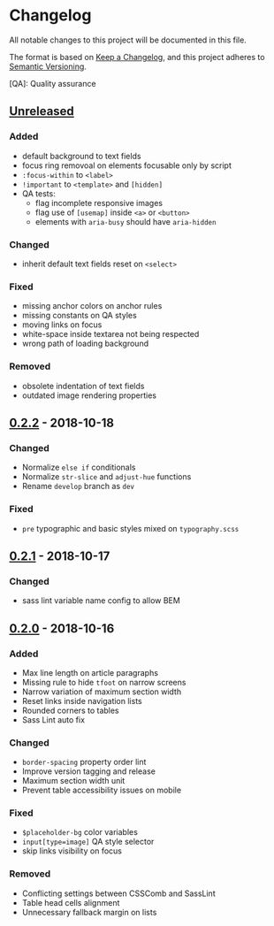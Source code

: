 # Changelog

All notable changes to this project will be documented in this file.

The format is based on [Keep a Changelog](https://keepachangelog.com/en/1.0.0/),
and this project adheres to [Semantic Versioning](https://semver.org/spec/v2.0.0.html).

[QA]: Quality assurance

## [Unreleased]

### Added

- default background to text fields
- focus ring removoal on elements focusable only by script
- `:focus-within` to `<label>`
- `!important` to `<template>` and `[hidden]`
- QA tests:
  - flag incomplete responsive images
  - flag use of `[usemap]` inside `<a>` or `<button>`
  - elements with `aria-busy` should have `aria-hidden`

### Changed

- inherit default text fields reset on `<select>`

### Fixed

- missing anchor colors on anchor rules
- missing constants on QA styles
- moving links on focus
- white-space inside textarea not being respected
- wrong path of loading background

### Removed

- obsolete indentation of text fields
- outdated image rendering properties

## [0.2.2][] - 2018-10-18

### Changed

- Normalize `else if` conditionals
- Normalize `str-slice` and `adjust-hue` functions
- Rename `develop` branch as `dev`

### Fixed

- `pre` typographic and basic styles mixed on `typography.scss`

## [0.2.1][] - 2018-10-17

### Changed

- sass lint variable name config to allow BEM

## [0.2.0][] - 2018-10-16

### Added

- Max line length on article paragraphs
- Missing rule to hide `tfoot` on narrow screens
- Narrow variation of maximum section width
- Reset links inside navigation lists
- Rounded corners to tables
- Sass Lint auto fix

### Changed

- `border-spacing` property order lint
- Improve version tagging and release
- Maximum section width unit
- Prevent table accessibility issues on mobile

### Fixed

- `$placeholder-bg` color variables
- `input[type=image]` QA style selector
- skip links visibility on focus

### Removed

- Conflicting settings between CSSComb and SassLint
- Table head cells alignment
- Unnecessary fallback margin on lists


[Unreleased]: undefined/compare/v0.2.2...HEAD
[0.2.2]: undefined/compare/v0.2.1...v0.2.2
[0.2.1]: undefined/compare/v0.2.0...v0.2.1
[0.2.0]: undefined/tree/v0.2.0
